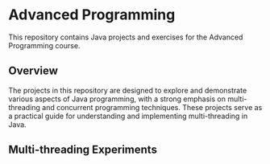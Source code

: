 # Advanced Programming

This repository contains Java projects and exercises for the Advanced Programming course.

## Overview

The projects in this repository are designed to explore and demonstrate various aspects of Java programming, with a strong emphasis on multi-threading and concurrent programming techniques. These projects serve as a practical guide for understanding and implementing multi-threading in Java.

## Multi-threading Experiments
